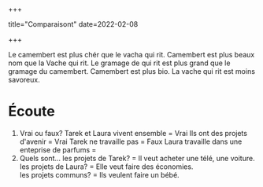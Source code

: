 +++

  title="Comparaisont"
  date=2022-02-08

+++

Le camembert est plus chér que le vacha qui rit. Camembert est plus beaux nom
que la Vache qui rit. Le gramage de qui rit est plus grand que le gramage du 
camembert. Camembert est plus bio. La vache qui rit est moins savoreux.

# Écoute
1. Vrai ou faux?
  Tarek et Laura vivent ensemble = Vrai 
  Ils ont des projets d'avenir = Vrai
  Tarek ne travaille pas = Faux 
  Laura travaille dans une enteprise de parfums = 
2. Quels sont...
  les projets de Tarek? = Il veut acheter une télé, une voiture.
  les projets de Laura? = Elle veut faire des économies.  
  les projets communs? = Ils veulent faire un bébé.

